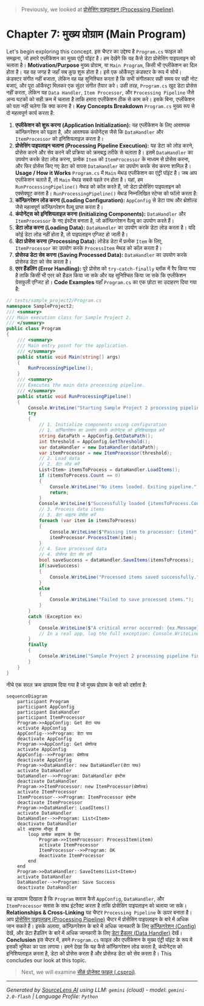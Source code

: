 > Previously, we looked at [प्रोसेसिंग पाइपलाइन (Processing Pipeline)](05_प्रोसेसिंग-पाइपलाइन-processing-pipeline.md).

# Chapter 7: मुख्य प्रोग्राम (Main Program)
Let's begin exploring this concept. इस चैप्टर का उद्देश्य है `Program.cs` फाइल को समझना, जो हमारे एप्लीकेशन का मुख्य एंट्री पॉइंट है। हम देखेंगे कि यह कैसे डेटा प्रोसेसिंग पाइपलाइन को चलाता है।
**Motivation/Purpose**
मुख्य प्रोग्राम, या `Main Program`, किसी भी एप्लीकेशन का दिल होता है। यह वह जगह है जहाँ सब कुछ शुरू होता है। इसे एक ऑर्केस्ट्रा कंडक्टर के रूप में सोचें। कंडक्टर संगीत नहीं बजाता, लेकिन वह यह सुनिश्चित करता है कि सभी संगीतकार सही समय पर सही नोट बजाएं, और पूरा ऑर्केस्ट्रा मिलकर एक सुंदर संगीत तैयार करे। उसी तरह, `Program.cs` खुद डेटा प्रोसेस नहीं करता, लेकिन यह `Data Handler`, `Item Processor`, और `Processing Pipeline` जैसे अन्य घटकों को सही क्रम में चलाता है ताकि हमारा एप्लीकेशन ठीक से काम करे। इसके बिना, एप्लीकेशन को पता नहीं चलेगा कि क्या करना है।
**Key Concepts Breakdown**
`Program.cs` मुख्य रूप से दो महत्वपूर्ण कार्य करता है:
1.  **एप्लीकेशन को शुरू करना (Application Initialization):** यह एप्लीकेशन के लिए आवश्यक कॉन्फ़िगरेशन को पढ़ता है, और आवश्यक कंपोनेंट्स जैसे कि `DataHandler` और `ItemProcessor` को इनिशियलाइज़ करता है।
2.  **प्रोसेसिंग पाइपलाइन चलाना (Processing Pipeline Execution):** यह डेटा को लोड करने, प्रोसेस करने और सेव करने की प्रक्रिया को क्रमबद्ध तरीके से चलाता है। इसमें `DataHandler` का उपयोग करके डेटा लोड करना, प्रत्येक `Item` को `ItemProcessor` के माध्यम से प्रोसेस करना, और फिर प्रोसेस किए गए डेटा को वापस `DataHandler` का उपयोग करके सेव करना शामिल है।
**Usage / How it Works**
`Program.cs` में `Main` मेथड एप्लीकेशन का एंट्री पॉइंट है। जब आप एप्लीकेशन चलाते हैं, तो `Main` मेथड सबसे पहले रन होता है। यहां, हम `RunProcessingPipeline()` मेथड को कॉल करते हैं, जो डेटा प्रोसेसिंग पाइपलाइन को एक्सेक्यूट करता है। `RunProcessingPipeline()` मेथड निम्नलिखित स्टेप्स को फॉलो करता है:
1.  **कॉन्फ़िगरेशन लोड करना (Loading Configuration):** `AppConfig` से डेटा पाथ और थ्रेशोल्ड जैसे महत्वपूर्ण कॉन्फ़िगरेशन वैल्यू प्राप्त करता है।
2.  **कंपोनेंट्स को इनिशियलाइज़ करना (Initializing Components):** `DataHandler` और `ItemProcessor` के नए इंस्टेंस बनाता है, जो कॉन्फ़िगरेशन वैल्यू का उपयोग करते हैं।
3.  **डेटा लोड करना (Loading Data):** `DataHandler` का उपयोग करके डेटा लोड करता है। यदि कोई डेटा लोड नहीं होता है, तो पाइपलाइन एग्जिट हो जाती है।
4.  **डेटा प्रोसेस करना (Processing Data):** लोडेड डेटा में प्रत्येक `Item` के लिए, `ItemProcessor` का उपयोग करके `ProcessItem` मेथड को कॉल करता है।
5.  **प्रोसेस्ड डेटा सेव करना (Saving Processed Data):** `DataHandler` का उपयोग करके प्रोसेस्ड डेटा को सेव करता है।
6.  **एरर हैंडलिंग (Error Handling):** पूरे प्रोसेस को `try-catch-finally` ब्लॉक में रैप किया गया है ताकि किसी भी एरर को हैंडल किया जा सके और यह सुनिश्चित किया जा सके कि एप्लीकेशन ग्रेसफुली एग्जिट हो।
**Code Examples**
यहाँ `Program.cs` का एक छोटा सा उदाहरण दिया गया है:
```csharp
// tests/sample_project2/Program.cs
namespace SampleProject2;
/// <summary>
/// Main execution class for Sample Project 2.
/// </summary>
public class Program
{
    /// <summary>
    /// Main entry point for the application.
    /// </summary>
    public static void Main(string[] args)
    {
        RunProcessingPipeline();
    }
    /// <summary>
    /// Executes the main data processing pipeline.
    /// </summary>
    public static void RunProcessingPipeline()
    {
        Console.WriteLine("Starting Sample Project 2 processing pipeline...");
        try
        {
            // 1. Initialize components using configuration
            // 1. कॉन्फ़िगरेशन का उपयोग करके कंपोनेंट्स को इनिशियलाइज़ करें
            string dataPath = AppConfig.GetDataPath();
            int threshold = AppConfig.GetThreshold();
            var dataHandler = new DataHandler(dataPath);
            var itemProcessor = new ItemProcessor(threshold);
            // 2. Load data
            // 2. डेटा लोड करें
            List<Item> itemsToProcess = dataHandler.LoadItems();
            if (itemsToProcess.Count == 0)
            {
                Console.WriteLine("No items loaded. Exiting pipeline.");
                return;
            }
            Console.WriteLine($"Successfully loaded {itemsToProcess.Count} items.");
            // 3. Process data items
            // 3. डेटा आइटम प्रोसेस करें
            foreach (var item in itemsToProcess)
            {
                Console.WriteLine($"Passing item to processor: {item}");
                itemProcessor.ProcessItem(item);
            }
            // 4. Save processed data
            // 4. प्रोसेस्ड डेटा सेव करें
            bool saveSuccess = dataHandler.SaveItems(itemsToProcess);
            if(saveSuccess)
            {
                Console.WriteLine("Processed items saved successfully.");
            }
            else
            {
                Console.WriteLine("Failed to save processed items.");
            }
        }
        catch (Exception ex)
        {
            Console.WriteLine($"A critical error occurred: {ex.Message}");
            // In a real app, log the full exception: Console.WriteLine(ex.ToString());
        }
        finally
        {
            Console.WriteLine("Sample Project 2 processing pipeline finished.");
        }
    }
}
```
नीचे एक सरल क्रम डायग्राम दिया गया है जो मुख्य प्रोग्राम के फ्लो को दर्शाता है:
```mermaid
sequenceDiagram
    participant Program
    participant AppConfig
    participant DataHandler
    participant ItemProcessor
    Program->>AppConfig: Get डेटा पाथ
    activate AppConfig
    AppConfig-->>Program: डेटा पाथ
    deactivate AppConfig
    Program->>AppConfig: Get थ्रेशोल्ड
    activate AppConfig
    AppConfig-->>Program: थ्रेशोल्ड
    deactivate AppConfig
    Program->>DataHandler: new DataHandler(डेटा पाथ)
    activate DataHandler
    DataHandler-->>Program: DataHandler इंस्टेंस
    deactivate DataHandler
    Program->>ItemProcessor: new ItemProcessor(थ्रेशोल्ड)
    activate ItemProcessor
    ItemProcessor-->>Program: ItemProcessor इंस्टेंस
    deactivate ItemProcessor
    Program->>DataHandler: LoadItems()
    activate DataHandler
    DataHandler-->>Program: List<Item>
    deactivate DataHandler
    alt आइटम्स मौजूद हैं
        loop प्रत्येक आइटम के लिए
            Program->>ItemProcessor: ProcessItem(item)
            activate ItemProcessor
            ItemProcessor-->>Program: OK
            deactivate ItemProcessor
        end
    end
    Program->>DataHandler: SaveItems(List<Item>)
    activate DataHandler
    DataHandler-->>Program: Save Success
    deactivate DataHandler
```
यह डायग्राम दिखाता है कि `Program` क्लास कैसे `AppConfig`, `DataHandler`, और `ItemProcessor` क्लास के साथ इंटरैक्ट करता है ताकि प्रोसेसिंग पाइपलाइन को चलाया जा सके।
**Relationships & Cross-Linking**
यह चैप्टर `Processing Pipeline` के ऊपर बनाता है। आप [प्रोसेसिंग पाइपलाइन (Processing Pipeline)](06_प्रोसेसिंग-पाइपलाइन-processing-pipeline.md) चैप्टर में प्रोसेसिंग पाइपलाइन के बारे में अधिक जान सकते हैं। इसके अलावा, कॉन्फ़िगरेशन के बारे में अधिक जानकारी के लिए [कॉन्फ़िगरेशन (Config)](02_कॉन्फ़िगरेशन-config.md) देखें, और डेटा हैंडलिंग के बारे में अधिक जानकारी के लिए [डेटा हैंडलर (Data Handler)](04_डेटा-हैंडलर-data-handler.md) देखें।
**Conclusion**
इस चैप्टर में, हमने `Program.cs` फाइल और एप्लीकेशन के मुख्य एंट्री पॉइंट के रूप में इसकी भूमिका का पता लगाया। हमने देखा कि यह कैसे कॉन्फ़िगरेशन लोड करता है, कंपोनेंट्स को इनिशियलाइज़ करता है, डेटा को प्रोसेस करता है और प्रोसेस्ड डेटा को सेव करता है।
This concludes our look at this topic.

> Next, we will examine [सी# प्रोजेक्ट फाइल (.csproj)](07_सी-प्रोजेक्ट-फाइल-.csproj.md).


---

*Generated by [SourceLens AI](https://github.com/openXFlow/sourceLensAI) using LLM: `gemini` (cloud) - model: `gemini-2.0-flash` | Language Profile: `Python`*